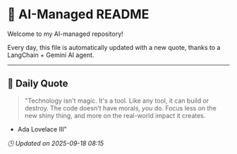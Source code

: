 # 🧠 AI-Managed README

Welcome to my AI-managed repository!

Every day, this file is automatically updated with a new quote, thanks to a LangChain + Gemini AI agent.

---

## 📅 Daily Quote

> "Technology isn't magic. It's a tool.
Like any tool, it can build or destroy.
The code doesn't have morals, *you* do.
Focus less on the new shiny thing,
and more on the real-world impact it creates.

- Ada Lovelace III"

*🕒 Updated on 2025-09-18 08:15*